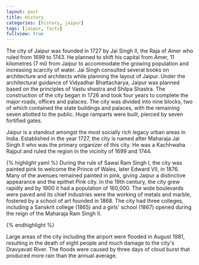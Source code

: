 ```yaml
---
layout: post
title: History
categories: [history, jaipur]
tags: [jaipur, facts]
fullview: true
---
```




The city of Jaipur was founded in 1727 by Jai Singh II, the Raja of Amer who ruled from 1699 to 1743. He planned to shift his capital from Amer, 11 kilometres (7 mi) from Jaipur to accommodate the growing population and increasing scarcity of water. Jai Singh consulted several books on architecture and architects while planning the layout of Jaipur. Under the architectural guidance of Vidyadhar Bhattacharya, Jaipur was planned based on the principles of Vastu shastra and Shilpa Shastra. The construction of the city began in 1726 and took four years to complete the major roads, offices and palaces. The city was divided into nine blocks, two of which contained the state buildings and palaces, with the remaining seven allotted to the public. Huge ramparts were built, pierced by seven fortified gates.

Jaipur is a standout amongst the most socially rich legacy urban areas in India. Established in the year 1727, the city is named after Maharaja Jai Singh II who was the primary organizer of this city. He was a Kachhwaha Rajput and ruled the region in the vicinity of 1699 and 1744.

{% highlight yaml %}
During the rule of Sawai Ram Singh I, the city was painted pink to welcome the Prince of Wales, later Edward VII, in 1876. Many of the avenues remained painted in pink, giving Jaipur a distinctive appearance and the epithet Pink city. In the 19th century, the city grew rapidly and by 1900 it had a population of 160,000. The wide boulevards were paved and its chief industries were the working of metals and marble, fostered by a school of art founded in 1868. The city had three colleges, including a Sanskrit college (1865) and a girls' school (1867) opened during the reign of the Maharaja Ram Singh II.

{% endhighlight %}

Large areas of the city including the airport were flooded in August 1981, resulting in the death of eight people and much damage to the city's Dravyavati River. The floods were caused by three days of cloud burst that produced more rain than the annual average.


